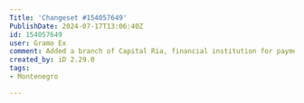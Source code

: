 ```yaml
---
Title: 'Changeset #154057649'
PublishDate: 2024-07-17T13:06:40Z
id: 154057649
user: Gramo Ex
comment: Added a branch of Capital Ria, financial institution for payments and transfers.
created_by: iD 2.29.0
tags:
- Montenegro

---
```

